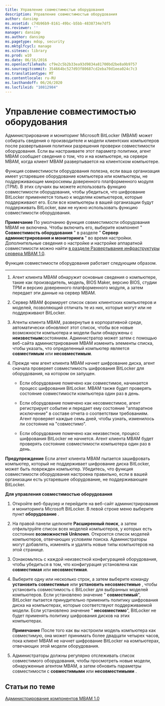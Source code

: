 ```yaml
---
title: Управление совместимостью оборудования
description: Управление совместимостью оборудования
author: dansimp
ms.assetid: c74b96b9-8161-49bc-b5bb-4838734e7df5
ms.reviewer: ''
manager: dansimp
ms.author: dansimp
ms.pagetype: mdop, security
ms.mktglfcycl: manage
ms.sitesec: library
ms.prod: w10
ms.date: 06/16/2016
ms.openlocfilehash: cf9e2c5b2b33ea93d9834a81700bd2be8a9b9757
ms.sourcegitcommit: 354664bc527d93f80687cd2eba70d1eea024c7c3
ms.translationtype: MT
ms.contentlocale: ru-RU
ms.lasthandoff: 06/26/2020
ms.locfileid: "10812984"
---
```

# Управление совместимостью оборудования


Администрирование и мониторинг Microsoft BitLocker (MBAM) может собирать сведения о производителе и модели клиентских компьютеров после развертывания политики разрешения проверки совместимости оборудования. Если вы настраиваете этот параметр политики, агент MBAM сообщает сведения о том, что и на компьютере, на сервере MBAM, когда клиент MBAM развертывается на клиентском компьютере.

Функция совместимости оборудования полезна, если ваша организация имеет устаревшее оборудование компьютера или компьютеры, не поддерживающие микросхемы доверенного платформенного модуля (TPM). В этих случаях вы можете использовать функцию совместимости оборудования, чтобы убедиться, что шифрование BitLocker применяется только к моделям компьютеров, которые поддерживают его. Если все компьютеры в вашей организации будут поддерживать BitLocker, вам не нужно использовать функцию совместимости оборудования.

**Примечание**  По умолчанию функция совместимости оборудования MBAM не включена. Чтобы включить его, выберите компонент " **Совместимость оборудования** " в разделе " **Сервер администрирования и мониторинга** " во время настройки. Дополнительные сведения о настройке и настройке аппаратной совместимости можно найти [в разделе Развертывание инфраструктуры сервера MBAM 1,0](deploying-the-mbam-10-server-infrastructure.md).

 

Функция совместимости оборудования работает следующим образом.

****

1.  Агент клиента MBAM обнаружит основные сведения о компьютере, такие как производитель, модель, BIOS Maker, версию BIOS, студии TPM и версию доверенного платформенного модуля, а затем передает эти данные на сервер MBAM.

2.  Сервер MBAM формирует список своих клиентских компьютеров и моделей, позволяющий отличать те из них, которые могут или не поддерживают BitLocker.

3.  Агенты клиента MBAM, развернутые в корпоративной среде, автоматически обновляют этот список, чтобы все новые возможности компьютера и модели были обнаружены с **неизвестным**состоянием. Администратор может затем с помощью веб-сайта администрирования MBAM изменить элементы списка, чтобы указать, что определенный компьютер является **совместимым** или **несовместимым**.

4.  Прежде чем агент клиента MBAM начнет шифрование диска, агент сначала проверяет совместимость шифрования BitLocker для оборудования, на котором он запущен.

    -   Если оборудование помечено как совместимое, начинается процесс шифрования BitLocker. MBAM также будет проверять состояние совместимости компьютера один раз в день.

    -   Если оборудование помечено как несовместимое, агент регистрирует событие и передает ему состояние "аппаратное исключение" в составе отчета о соответствии требованиям. Агент проверяет каждые семь дней, чтобы узнать, изменилось ли состояние на "совместимо".

    -   Если оборудование помечено как неизвестное, процесс шифрования BitLocker не начнется. Агент клиента MBAM будет проверять состояние совместимости компьютера один раз в день.

**Предупреждение**  Если агент клиента MBAM пытается зашифровать компьютер, который не поддерживает шифрование диска BitLocker, может быть поврежден компьютер. Убедитесь, что функция совместимости оборудования настроена правильно, если в вашей организации есть устаревшее оборудование, не поддерживающее BitLocker.

 

**Для управления совместимостью оборудования**

1.  Откройте веб-браузер и перейдите на веб-сайт администрирования и мониторинга Microsoft BitLocker. В левой строке меню выберите пункт **оборудование** .

2.  На правой панели щелкните **Расширенный поиск**, а затем отфильтруйте список всех моделей компьютеров, у которых есть состояние **возможностей** **Unknown**. Откроется список моделей компьютеров, отвечающих условиям поиска. Администраторы могут добавлять, изменять и удалять новые типы компьютеров на этой странице.

3.  Ознакомьтесь с каждой неизвестной конфигурацией оборудования, чтобы убедиться в том, что конфигурация установлена как **совместимая** или **несовместимая**.

4.  Выберите одну или несколько строк, а затем выберите команду **установить совместимые** или **установить несовместимые** , чтобы установить совместимость с BitLocker для выбранных моделей компьютеров. Если установлено значение " **совместимый**", BitLocker пытается принудительно применить политику шифрования диска на компьютерах, которые соответствуют поддерживаемой модели. Если установлено значение " **несовместимо**", BitLocker не будет применять политику шифрования дисков на этих компьютерах.

    **Примечание**  После того как вы настроили модель компьютера как совместимую, она может принимать более двадцати четырех часов, пока клиент MBAM не начнет шифрование BitLocker на компьютерах, отвечающих этой модели оборудования.

     

5.  Администраторы должны регулярно отслеживать список совместимого оборудования, чтобы просмотреть новые модели, обнаруженные агентом MBAM, а затем обновить параметры совместимости с **совместимыми** или **несовместимыми** .

## Статьи по теме


[Администрирование компонентов MBAM 1.0](administering-mbam-10-features.md)

 

 





